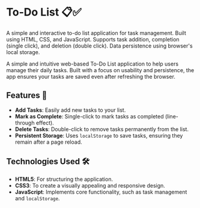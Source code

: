 # To-Do List 📋✅
A simple and interactive to-do list application for task management.  Built using HTML, CSS, and JavaScript. Supports task addition, completion (single click), and deletion (double click). Data persistence using browser's local storage.

A simple and intuitive web-based To-Do List application to help users manage their daily tasks. Built with a focus on usability and persistence, the app ensures your tasks are saved even after refreshing the browser.

## Features 🚀

- **Add Tasks**: Easily add new tasks to your list.
- **Mark as Complete**: Single-click to mark tasks as completed (line-through effect).
- **Delete Tasks**: Double-click to remove tasks permanently from the list.
- **Persistent Storage**: Uses `localStorage` to save tasks, ensuring they remain after a page reload.


## Technologies Used 🛠️

- **HTML5**: For structuring the application.
- **CSS3**: To create a visually appealing and responsive design.
- **JavaScript**: Implements core functionality, such as task management and `localStorage`.


